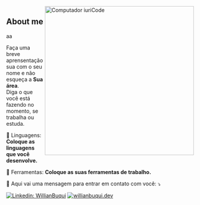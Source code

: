 
<img src="https://raw.githubusercontent.com/MicaelliMedeiros/micaellimedeiros/master/image/computer-illustration.png" min-width="400px" max-width="400px" width="400px" align="right" alt="Computador iuriCode">

<h2>About me</h2>

<p>aa</p>

<p align="left"> 
  Faça uma breve aprensentação sua com o seu nome e não esqueça a <strong>Sua área</strong>.<br>
  Diga o que você está fazendo no momento, se trabalha ou estuda.
</p>

<p align="left">
  🦄 Linguagens: <strong>Coloque as linguagens que você desenvolve.</strong>
</p>

<p align="left">
  💼 Ferramentas: <strong>Coloque as suas ferramentas de trabalho.</strong>
</p>

<p align="left">
  💌 Aqui vai uma mensagem para entrar em contato com você: ⤵️
</p>

[![Linkedin: WillianBuqui](https://img.shields.io/badge/-WillianBuqui-blue?style=flat-square&logo=Linkedin&logoColor=white&link=https://www.linkedin.com/in/willian-buqui-146409a4)](https://www.linkedin.com/in/willian-buqui-146409a4)
[![willianbuqui.dev](https://img.shields.io/badge/Website-46a2f1.svg?&style=flat-square&logo=Google-Chrome&logoColor=white&link=https://app.willianbuqui.dev/)](https://app.willianbuqui.dev/)
